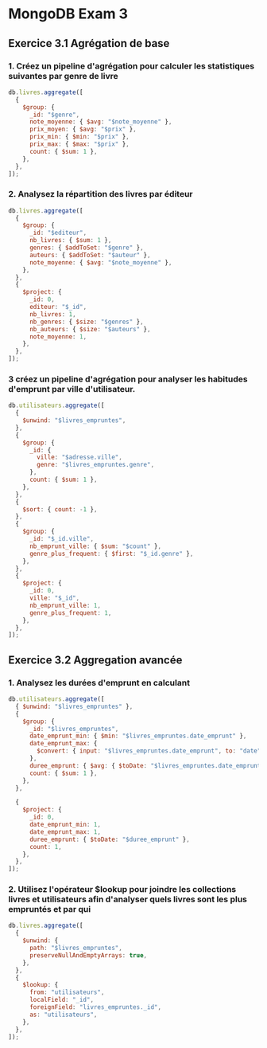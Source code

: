 # MongoDB Exam 3

## Exercice 3.1 Agrégation de base

### 1. Créez un pipeline d'agrégation pour calculer les statistiques suivantes par genre de livre

```js
db.livres.aggregate([
  {
    $group: {
      _id: "$genre",
      note_moyenne: { $avg: "$note_moyenne" },
      prix_moyen: { $avg: "$prix" },
      prix_min: { $min: "$prix" },
      prix_max: { $max: "$prix" },
      count: { $sum: 1 },
    },
  },
]);
```

### 2. Analysez la répartition des livres par éditeur

```js
db.livres.aggregate([
  {
    $group: {
      _id: "$editeur",
      nb_livres: { $sum: 1 },
      genres: { $addToSet: "$genre" },
      auteurs: { $addToSet: "$auteur" },
      note_moyenne: { $avg: "$note_moyenne" },
    },
  },
  {
    $project: {
      _id: 0,
      editeur: "$_id",
      nb_livres: 1,
      nb_genres: { $size: "$genres" },
      nb_auteurs: { $size: "$auteurs" },
      note_moyenne: 1,
    },
  },
]);
```

### 3 créez un pipeline d'agrégation pour analyser les habitudes d'emprunt par ville d'utilisateur.

```js
db.utilisateurs.aggregate([
  {
    $unwind: "$livres_empruntes",
  },
  {
    $group: {
      _id: {
        ville: "$adresse.ville",
        genre: "$livres_empruntes.genre",
      },
      count: { $sum: 1 },
    },
  },
  {
    $sort: { count: -1 },
  },
  {
    $group: {
      _id: "$_id.ville",
      nb_emprunt_ville: { $sum: "$count" },
      genre_plus_frequent: { $first: "$_id.genre" },
    },
  },
  {
    $project: {
      _id: 0,
      ville: "$_id",
      nb_emprunt_ville: 1,
      genre_plus_frequent: 1,
    },
  },
]);
```

## Exercice 3.2 Aggregation avancée

### 1. Analysez les durées d'emprunt en calculant

```js
db.utilisateurs.aggregate([
  { $unwind: "$livres_empruntes" },
  {
    $group: {
      _id: "$livres_empruntes",
      date_emprunt_min: { $min: "$livres_empruntes.date_emprunt" },
      date_emprunt_max: {
        $convert: { input: "$livres_empruntes.date_emprunt", to: "date" },
      },
      duree_emprunt: { $avg: { $toDate: "$livres_empruntes.date_emprunt" } },
      count: { $sum: 1 },
    },
  },

  {
    $project: {
      _id: 0,
      date_emprunt_min: 1,
      date_emprunt_max: 1,
      duree_emprunt: { $toDate: "$duree_emprunt" },
      count: 1,
    },
  },
]);
```

### 2. Utilisez l'opérateur $lookup pour joindre les collections livres et utilisateurs afin d'analyser quels livres sont les plus empruntés et par qui

```js
db.livres.aggregate([
  {
    $unwind: {
      path: "$livres_empruntes",
      preserveNullAndEmptyArrays: true,
    },
  },
  {
    $lookup: {
      from: "utilisateurs",
      localField: "_id",
      foreignField: "livres_empruntes._id",
      as: "utilisateurs",
    },
  },
]);
```

